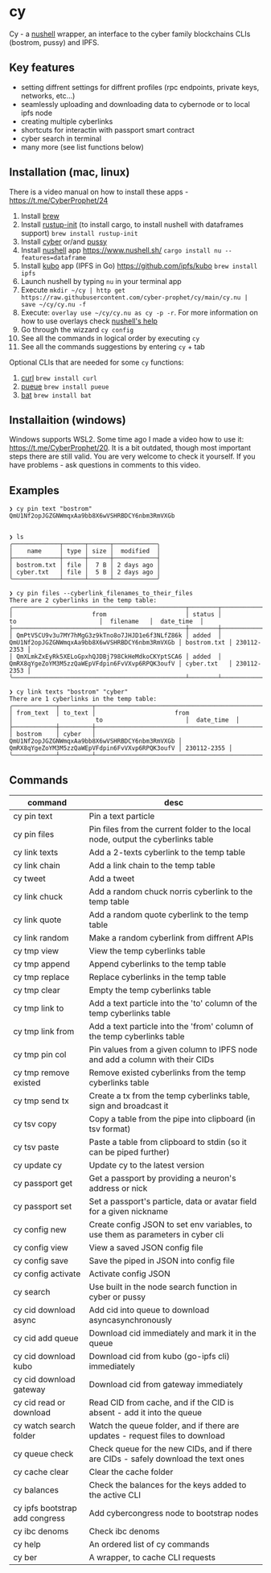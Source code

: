 # cy

Cy - a [nushell](https://www.nushell.sh/) wrapper, an interface to the cyber family blockchains CLIs (bostrom, pussy) and IPFS.

## Key features

- setting diffrent settings for diffrent profiles (rpc endpoints, private keys, networks, etc...)
- seamlessly uploading and downloading data to cybernode or to local ipfs node
- creating multiple cyberlinks
- shortcuts for interactin with passport smart contract
- cyber search in terminal
- many more (see list functions below)

## Installation (mac, linux)

There is a video manual on how to install these apps - https://t.me/CyberProphet/24

1. Install [brew](https://brew.sh/)
2. Install [rustup-init](https://rustup.rs/) (to install cargo, to install nushell with dataframes support) `brew install rustup-init`
3. Install [cyber](https://github.com/cybercongress/go-cyber) or/and [pussy](https://github.com/cybercongress/go-cyber)
4. Install [nushell](https://www.nushell.sh/) app https://www.nushell.sh/ `cargo install nu --features=dataframe`
5. Install [kubo](https://github.com/ipfs/kubo) app (IPFS in Go) https://github.com/ipfs/kubo `brew install ipfs`
6. Launch nushell by typing `nu` in your terminal app
7. Execute `mkdir ~/cy | http get https://raw.githubusercontent.com/cyber-prophet/cy/main/cy.nu | save ~/cy/cy.nu -f`
8. Execute: `overlay use ~/cy/cy.nu as cy -p -r`. For more information on how to use overlays check [nushell's help](https://www.nushell.sh/book/overlays.html)
9. Go through the wizzard `cy config`
10. See all the commands in logical order by executing `cy`
11. See all the commands suggestions by entering `cy` + tab

Optional CLIs that are needed for some `cy` functions:

1. [curl](https://curl.se/) `brew install curl`
2. [pueue](https://github.com/Nukesor/pueue) `brew install pueue`
3. [bat](https://github.com/sharkdp/bat) `brew install bat`

## Installaition (windows)

Windows supports WSL2. Some time ago I made a video how to use it: https://t.me/CyberProphet/20. It is a bit outdated, though most important steps there are still valid. You are very welcome to check it yourself. If you have problems - ask questions in comments to this video. 

## Examples

```
❯ cy pin text "bostrom"
QmU1Nf2opJGZGNWmqxAa9bb8X6wVSHRBDCY6nbm3RmVXGb


❯ ls
╭─────────────┬──────┬──────┬────────────╮
│    name     │ type │ size │  modified  │
├─────────────┼──────┼──────┼────────────┤
│ bostrom.txt │ file │  7 B │ 2 days ago │
│ cyber.txt   │ file │  5 B │ 2 days ago │
╰─────────────┴──────┴──────┴────────────╯

❯ cy pin files --cyberlink_filenames_to_their_files
There are 2 cyberlinks in the temp table:
╭────────────────────────────────────────────────┬────────┬────────────────────────────────────────────────┬─────────────┬─────────────╮
│                      from                      │ status │                       to                       │  filename   │  date_time  │
├────────────────────────────────────────────────┼────────┼────────────────────────────────────────────────┼─────────────┼─────────────┤
│ QmPtV5CU9v3u7MY7hMgG3z9kTno8o7JHJD1e6f3NLfZ86k │ added  │ QmU1Nf2opJGZGNWmqxAa9bb8X6wVSHRBDCY6nbm3RmVXGb │ bostrom.txt │ 230112-2353 │
│ QmXLmkZxEyRk5XELoGpxhQJDBj798CkHeMdkoCKYptSCA6 │ added  │ QmRX8qYgeZoYM3M5zzQaWEpVFdpin6FvVXvp6RPQK3oufV │ cyber.txt   │ 230112-2353 │
╰────────────────────────────────────────────────┴────────┴────────────────────────────────────────────────┴─────────────┴─────────────╯

❯ cy link texts "bostrom" "cyber"
There are 1 cyberlinks in the temp table:
╭────────────┬─────────┬────────────────────────────────────────────────┬────────────────────────────────────────────────┬─────────────╮
│ from_text  │ to_text │                      from                      │                       to                       │  date_time  │
├────────────┼─────────┼────────────────────────────────────────────────┼────────────────────────────────────────────────┼─────────────┤
│ bostrom    │ cyber   │ QmU1Nf2opJGZGNWmqxAa9bb8X6wVSHRBDCY6nbm3RmVXGb │ QmRX8qYgeZoYM3M5zzQaWEpVFdpin6FvVXvp6RPQK3oufV │ 230112-2355 │
╰────────────┴─────────┴────────────────────────────────────────────────┴────────────────────────────────────────────────┴─────────────╯
```

## Commands

|command|desc|
|-|-|
|cy pin text|Pin a text particle|
|cy pin files|Pin files from the current folder to the local node, output the cyberlinks table|
|cy link texts|Add a 2-texts cyberlink to the temp table|
|cy link chain|Add a link chain to the temp table|
|cy tweet|Add a tweet|
|cy link chuck|Add a random chuck norris cyberlink to the temp table|
|cy link quote|Add a random quote cyberlink to the temp table|
|cy link random|Make a random cyberlink from diffrent APIs|
|cy tmp view|View the temp cyberlinks table|
|cy tmp append|Append cyberlinks to the temp table|
|cy tmp replace|Replace cyberlinks in the temp table|
|cy tmp clear|Empty the temp cyberlinks table|
|cy tmp link to|Add a text particle into the 'to' column of the temp cyberlinks table|
|cy tmp link from|Add a text particle into the 'from' column of the temp cyberlinks table|
|cy tmp pin col|Pin values from a given column to IPFS node and add a column with their CIDs|
|cy tmp remove existed|Remove existed cyberlinks from the temp cyberlinks table|
|cy tmp send tx|Create a tx from the temp cyberlinks table, sign and broadcast it|
|cy tsv copy|Copy a table from the pipe into clipboard (in tsv format)|
|cy tsv paste|Paste a table from clipboard to stdin (so it can be piped further)|
|cy update cy|Update cy to the latest version|
|cy passport get|Get a passport by providing a neuron's address or nick|
|cy passport set|Set a passport's particle, data or avatar field for a given nickname|
|cy config new|Create config JSON to set env variables, to use them as parameters in cyber cli|
|cy config view|View a saved JSON config file|
|cy config save|Save the piped in JSON into config file|
|cy config activate|Activate config JSON|
|cy search|Use built in the node search function in cyber or pussy|
|cy cid download async|Add cid into queue to download asyncasynchronously|
|cy cid add queue|Download cid immediately and mark it in the queue|
|cy cid download kubo|Download cid from kubo (go-ipfs cli) immediately|
|cy cid download gateway|Download cid from gateway immediately|
|cy cid read or download|Read CID from cache, and if the CID is absent - add it into the queue|
|cy watch search folder|Watch the queue folder, and if there are updates - request files to download|
|cy queue check|Check queue for the new CIDs, and if there are CIDs - safely download the text ones|
|cy cache clear|Clear the cache folder|
|cy balances|Check the balances for the keys added to the active CLI|
|cy ipfs bootstrap add congress|Add cybercongress node to bootstrap nodes|
|cy ibc denoms|Check ibc denoms|
|cy help|An ordered list of cy commands|
|cy ber|A wrapper, to cache CLI requests|
